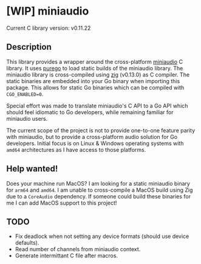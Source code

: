 # [WIP] miniaudio

Current C library version: v0.11.22

## Description

This library provides a wrapper around the cross-platform [miniaudio](https://github.com/mackron/miniaudio) C library.
It uses [purego](https://github.com/ebitengine/purego) to load static builds of the miniaudio library.
The miniaudio library is cross-compiled using [zig](https://ziglang.org) (v0.13.0) as C compiler.
The static binaries are embedded into your Go binary when importing this package.
This allows for static Go binaries which can be compiled with `CGO_ENABLED=0`.

Special effort was made to translate miniaudio's C API to a Go API which should feel idiomatic to Go developers, while remaining familiar for miniaudio users.

The current scope of the project is not to provide one-to-one feature parity with miniaudio, but to provide a cross-platform audio solution for Go developers.
Initial focus is on Linux & Windows operating systems with `amd64` architectures as I have access to those platforms. 

## Help wanted!

Does your machine run MacOS? I am looking for a static miniaudio binary for `arm64` and `amd64`.
I am unable to cross-compile a MacOS build using Zig due to a `CoreAudio` dependency.
If someone could build these binaries for me I can add MacOS support to this project!

## TODO

- Fix deadlock when not setting any device formats (should use device defaults).
- Read number of channels from miniaudio context.
- Generate intermittant C file after macros.
